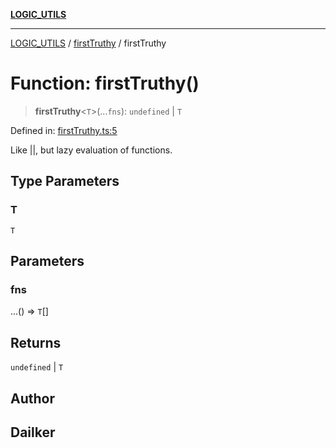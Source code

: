 [**LOGIC_UTILS**](../../README.md)

***

[LOGIC_UTILS](../../README.md) / [firstTruthy](../README.md) / firstTruthy

# Function: firstTruthy()

> **firstTruthy**\<`T`\>(...`fns`): `undefined` \| `T`

Defined in: [firstTruthy.ts:5](https://github.com/dailker/everyutil-js/blob/7799f3f003cb23f425be3f1c83c38483e2648188/src/logic/firstTruthy.ts#L5)

Like ||, but lazy evaluation of functions.

## Type Parameters

### T

`T`

## Parameters

### fns

...() => `T`[]

## Returns

`undefined` \| `T`

## Author

## Dailker
